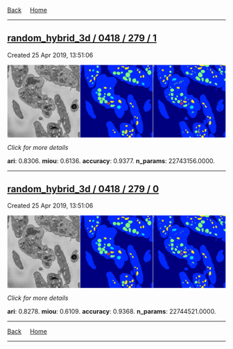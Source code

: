 
[Back](..)&nbsp;&nbsp;&nbsp;&nbsp;&nbsp;[Home](https://leapmanlab.github.io/snapshots)

---

<div class="summary"><a href="1"><h2>random_hybrid_3d / 0418 / 279 / 1</h2></a><p>Created 25 Apr 2019, 13:51:06
</p><a href="1"><img src="1/media/summary.png" align="center"></a><p>
<i>Click for more details</i>
</p></div>

**ari**: 0.8306. **miou**: 0.6136. **accuracy**: 0.9377. **n_params**: 22743156.0000. 

---

<div class="summary"><a href="0"><h2>random_hybrid_3d / 0418 / 279 / 0</h2></a><p>Created 25 Apr 2019, 13:51:06
</p><a href="0"><img src="0/media/summary.png" align="center"></a><p>
<i>Click for more details</i>
</p></div>

**ari**: 0.8278. **miou**: 0.6109. **accuracy**: 0.9368. **n_params**: 22744521.0000. 

---

[Back](..)&nbsp;&nbsp;&nbsp;&nbsp;&nbsp;[Home](https://leapmanlab.github.io/snapshots)

---